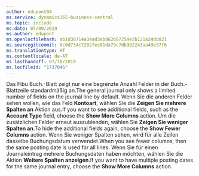 ```yaml
---
author: edupont04
ms.service: dynamics365-business-central
ms.topic: include
ms.date: 07/09/2019
ms.author: edupont
ms.openlocfilehash: ab1d38714a34ad3ab862607259e2b121a24dd821
ms.sourcegitcommit: 8c0d734c7202fec81da79c7db382243aa49e37f6
ms.translationtype: HT
ms.contentlocale: de-AT
ms.lasthandoff: 07/10/2019
ms.locfileid: "1737045"
---
```

<span data-ttu-id="21e3e-101">Das Fibu Buch.-Blatt zeigt nur eine begrenzte Anzahl Felder in der Buch.-Blattzeile standardmäßig an.</span><span class="sxs-lookup"><span data-stu-id="21e3e-101">The general journal only shows a limited number of fields on the journal line by default.</span></span> <span data-ttu-id="21e3e-102">Wenn Sie die anderen Felder sehen wollen, wie das Feld **Kontoart**, wählen Sie die **Zeigen Sie mehrere Spalten an** Aktion aus.</span><span class="sxs-lookup"><span data-stu-id="21e3e-102">If you want to see additional fields, such as the **Account Type** field, choose the **Show More Columns** action.</span></span> <span data-ttu-id="21e3e-103">Um die zusätzlichen Felder erneut auszublenden, wählen Sie **Zeigen Sie weniger Spalten an**.</span><span class="sxs-lookup"><span data-stu-id="21e3e-103">To hide the additional fields again, choose the **Show Fewer Columns** action.</span></span> <span data-ttu-id="21e3e-104">Wenn Sie weniger Spalten sehen, wird für alle Zeilen dasselbe Buchungsdatum verwendet.</span><span class="sxs-lookup"><span data-stu-id="21e3e-104">When you see fewer columns, then the same posting date is used for all lines.</span></span> <span data-ttu-id="21e3e-105">Wenn Sie für einen Journaleintrag mehrere Buchungsdaten haben möchten, wählen Sie die Aktion **Weitere Spalten anzeigen**.</span><span class="sxs-lookup"><span data-stu-id="21e3e-105">If you want to have multiple posting dates for the same journal entry, choose the **Show More Columns** action.</span></span>  
